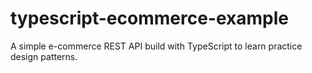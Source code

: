 # typescript-ecommerce-example
A simple e-commerce REST API build with TypeScript to learn practice design patterns.
